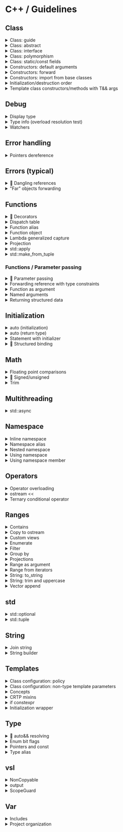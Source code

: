 # C++ / Guidelines

## Class

<details>
<summary>Class: guide</summary>

#### Prototype

```cpp
class MyClass [final]
{
public:
    // Types and type aliases
    // Static constants

    // Factory functions

    // Constructors
    // Special member functions:
    //   - copy constructor
    //   - copy assignment operator
    //   - move constructor
    //   - move assignment operator
    //   - destructor

    // Functions
    // Data members

protected:
    // Types and type aliases
    // Static constants
    // Functions
    // Data members

private:
    // Types and type aliases
    // Static constants
    // Functions
    // Data members
};
```

#### Constructors

```cpp
    [explicit] MyClass() = default;
```

```cpp
    [explicit] MyClass() { }
```

#### Special member functions (rule of five/zero)

```cpp
    MyClass(const MyClass&) = default;
    MyClass& operator=(const MyClass&) = default;
    MyClass(MyClass&&) noexcept = default;
    MyClass& operator=(MyClass&&) noexcept = default;
    [virtual] ~MyClass() = default;
```

```cpp
    MyClass(const MyClass& other) { }
    MyClass& operator=(const MyClass& other) { return *this; }
    MyClass(MyClass&& other) noexcept { }
    MyClass& operator=(MyClass&& other) noexcept { return *this; }
    [virtual] ~MyClass() noexcept { }
```

```cpp
    MyClass(const MyClass&);
    MyClass& operator=(const MyClass&);
    MyClass(MyClass&&) noexcept;
    MyClass& operator=(MyClass&&) noexcept;
    [virtual] ~MyClass() noexcept;

[inline] MyClass::MyClass(const MyClass& other) { }
[inline] MyClass& MyClass::operator=(const MyClass& other) { return *this; }
[inline] MyClass::MyClass(MyClass&& other) noexcept { }
[inline] MyClass& MyClass::operator=(MyClass&& other) noexcept { return *this; }
[inline] MyClass::~MyClass() noexcept { }
```

⚠️ Make user-defined/default move operations `noexcept` ([C.66](https://isocpp.github.io/CppCoreGuidelines/CppCoreGuidelines#c66-make-move-operations-noexcept)) \
⚠️ Make user-defined destructors `noexcept` ([C.37](https://isocpp.github.io/CppCoreGuidelines/CppCoreGuidelines#c37-make-destructors-noexcept))

#### Member functions syntax

```cpp
[virtual] [static/inline] [constexpr] auto member_func() [const] [&/&&] [noexcept] [-> TYPE] [override/final]
```

#### Specifiers: virtual/override/final

```cpp
struct A
{
    virtual ~A() = default;
    virtual auto foo() -> void = 0;
};

struct B : A
{
    ~B() noexcept override;
    auto foo() -> void override;
};

struct C final : B
{
    ~C() noexcept final;
    auto foo() -> void final;
};
```

#### Class types

| Inheritance | Polymorphic<br>usage | Type | Class options |
|:---:|:---:|:---:|---|
|||| • `final` class<br>• rule of five/zero |
| ✔️ || Abstract | • destructor: `virtual ~MyClass() = 0;`<br>• destructor body: `inline MyClass::~MyClass() {}` |
| ✔️ || Concrete | • (optional) `final` class<br>• rule of five/zero |
| ✔️ | ✔️ | Interface | • destructor: `virtual ~MyClass() = default;` |
| ✔️ | ✔️ | Abstract | • destructor:<br>&nbsp;&nbsp;&nbsp;&nbsp;- base: `virtual ~MyClass() = 0;`<br>&nbsp;&nbsp;&nbsp;&nbsp;- derived (intermediate): `~MyClass() override = 0;`<br>• destructor body: `inline MyClass::~MyClass() {}` |
| ✔️ | ✔️ | Concrete<br>(base) | • destructor: `virtual`, user-defined/`default`<br>• rule of five (user-defined/`default`)<br>• risk of slicing ([C.67](https://isocpp.github.io/CppCoreGuidelines/CppCoreGuidelines#c67-a-polymorphic-class-should-suppress-public-copymove)) |
| ✔️ | ✔️ | Concrete<br>(derived) | • (optional) `final` class<br>• rule of five/zero (mark destructor as `override`/`final`) |

</details>

<details>
<summary>Class: abstract</summary>

#### Prototype

```cpp
class AbstractBase
{
public:
    virtual ~AbstractBase() = 0;

    virtual auto func() [const] [&/&&] [noexcept] -> TYPE = 0;  // pure virtual
    virtual auto func() [const] [&/&&] [noexcept] -> TYPE { }   // virtual
    auto func() [const] [&/&&] [noexcept] [-> TYPE] { }         // non virtual
};

inline AbstractBase::~AbstractBase() {}
```

```cpp
class Derived [final] : public AbstractBase
{
public:
    auto func() [const] [&/&&] [noexcept] -> TYPE override/final { }  // overriden virtual
    auto func() [const] [&/&&] [noexcept] [-> TYPE] { }               // non virtual
};
```

▶️[**Demo**](https://godbolt.org/z/jM6ddTdnf)

</details>

<details>
<summary>Class: interface</summary>

#### Prototype

```cpp
class ITest
{
public:
    virtual auto func() [const] [&/&&] [noexcept] -> TYPE = 0;
    virtual ~ITest() = default;
};
```

```cpp
class Test [final] : public ITest
{
public:
    auto func() [const] [&/&&] [noexcept] -> TYPE override/final { }  // overriden virtual
    auto func() [const] [&/&&] [noexcept] [-> TYPE] { }               // non virtual
};
```

▶️[**Demo**](https://godbolt.org/z/hEhsjsjn3)

</details>

<details>
<summary>Class: polymorphism</summary>

```cpp
class Base
{
public:
    virtual auto run() const -> void = 0;
    virtual ~Base() = default;
};

class Derived : public Base
{
public:
    auto run() const -> void override {...}
};

auto polymorphic_call(const Base& base) -> void {...}
auto polymorphic_call(const Base* base) -> void {...}
auto polymorphic_call(std::shared_ptr<Base> base) -> void {...}

auto ref_and_ptr() -> void
{
    auto derived = Derived{};
    Base& base_ref = derived;
    Base* base_ptr = &derived;
}

auto shared_ptr() -> void
{
    // create
    auto base_shared_ptr = std::shared_ptr<Base>{ std::make_shared<Derived>() };

    // cast
    auto base_shared_ptr = std::static_pointer_cast<Base>(derived_shared_ptr);

    // return
    auto return_base_shared_ptr = []() -> std::shared_ptr<Base> { return std::make_shared<Derived>(); };

    // call
    func(*base_shared_ptr);       // (const Base&)
    func(base_shared_ptr.get());  // (const Base*)
    func(base_shared_ptr);        // (std::shared_ptr<Base>)
}

auto unique_ptr() -> void
{
    // create
    auto base_unique_ptr = std::unique_ptr<Base>{ std::make_unique<Derived>() };

    // return
    auto return_base_unique_ptr = []() -> std::unique_ptr<Base> { return std::make_unique<Derived>(); };

    // call
    func(*base_unique_ptr);       // (const Base&)
    func(base_unique_ptr.get());  // (const Base*)
}

auto vector_of_unique_ptr() -> void
{
    auto v = std::vector<std::unique_ptr<Base>>{};
    v.push_back(std::make_unique<Derived>());
}
```

▶️[**Demo**](https://godbolt.org/z/zKv78hE71)

</details>

<details>
<summary>Class: static/const fields</summary>

#### Summary

```cpp
struct Summary
{
    // static mutable
    static inline ...

    // static const
    static inline const ...

    // non-static const (implicitly deletes assignment operators)
    const ...
};
```

#### Full

```cpp
struct Static
{
    // static mutable
    static inline std::string mutable_str{"static mutable str"};

    // static const
    static inline const int const_int = 11;
    static constexpr    int constexpr_int = 11 * 2;

    // static const (heap allocated)
    static inline const std::string const_str{"static const str"};
    /* DON'T
    static constexpr    std::string constexpr_str{"static constexpr str"}; */

    // static const (cstr for string constants)
    static inline const auto const_cstr = "static const cstr";
    static constexpr    auto constexpr_cstr = "static constexpr cstr";
};

struct NonStatic
{
    // non-static mutable
    std::string mutable_str{"non-static mutable str"};

    // non-static const (implicitly deletes assignment operators)
    const std::string const_str{"non-static const str"};
};
```

▶️[**Demo**](https://godbolt.org/z/8q7fT4YcT)

</details>

<details>
<summary>Constructors: default arguments</summary>

```cpp
#include <string>

class Employee
{
public:
    Employee(const std::string& name, int id = default_id) :
        name_{name},
        id_{id}
    {}

private:
    static constexpr int default_id = 0;

    std::string name_;
    int id_ = default_id;
};
```

</details>

<details>
<summary>Constructors: forward</summary>

▶️[**Run**](https://godbolt.org/z/PT33TvsbP)

```cpp
#include <iostream>
#include <utility>

class Base
{
public:
    Base()
    {
        std::cout << "Ctor: default" << std::endl;
    }

    Base(int)
    {
        std::cout << "Ctor: (int)" << std::endl;
    }

    Base(int, int)
    {
        std::cout << "Ctor: (int, int)" << std::endl;
    }
};

class Derived: public Base
{
public:
    template<typename... Args>
    Derived(Args&&... args) : Base(std::forward<Args>(args)...)
    {
        std::cout << "Additional initialization" << std::endl;
    }
};

auto main() -> int
{
    Derived{};

    std::cout << std::endl;

    Derived{1};

    std::cout << std::endl;

    Derived{1, 2};
}
```

</details>

<details>
<summary>Constructors: import from base classes</summary>

```cpp
struct A
{
    explicit A(int x) {}
};

class B: public A
{
    using A::A;
};
```

```cpp
#include <vector>

template<typename T>
class my_vector : public std::vector<T>
{
public:
    using std::vector<T>::std::vector;  // Takes all vector's constructors
};
```

</details>

<details>
<summary>Initialization/destruction order</summary>

▶️[**Demo** (Constructors/destructors)](https://godbolt.org/z/v7KeTh3xY) \
▶️[**Demo** (Members)](https://godbolt.org/z/3er9ehrYc)

</details>

<details>
<summary>Template class constructors/methods with T&& args</summary>

▶️[**Run**](https://godbolt.org/z/Kd6Kerd49) [[debug.h](vsl/debug.h)]

```cpp
#include <https://raw.githubusercontent.com/vitasok797/dev-notes/refs/heads/main/languages/cpp/vsl/debug.h>

#include <iostream>
#include <utility>

using std::cout, std::endl;

using Watcher = vsl::debug::CtorWatcher;

template<typename T>
struct Test1
{
    Test1(const T& x) : x_{x}
    {
        cout << "Test1 [const T&]" << endl;
    }

    // Catches only rvalues
    // T&& is rvalue ref of type T (not a forwarding ref)
    // So we need additional TestClass1(const T&) constructor
    // Note: both std::move and std::forward are acceptable
    Test1(T&& x) : x_{std::forward<T>(x)}
    {
        cout << "Test1 [T&&]";
        cout << (std::is_rvalue_reference_v<decltype(x)> ? " rvalue_ref" : "");
        cout << endl;
    }

    T x_;
};

template<typename T>
struct Test2
{
    Test2(T x) : x_{std::move(x)}
    {
        cout << "Test2 [T]" << endl;
    }

    T x_;
};

template<typename T>
struct Test3
{
    Test3(auto&& x) : x_{std::forward<decltype(x)>(x)}
    {
        cout << "Test3 [T&&]";
        cout << (std::is_rvalue_reference_v<decltype(x)> ? " rvalue_ref" : "");
        cout << endl;
    }

    T x_;
};

auto lf() -> void { cout << endl; }

auto test1() -> void
{
    auto w = Watcher{};
    Test1{w};
    lf();

    Test1{Watcher{}};
    lf();
}

auto test2() -> void
{
    auto w = Watcher{};
    Test2{w};
    lf();

    Test2{Watcher{}};
    lf();
}

auto test3() -> void
{
    auto w = Watcher{};
    Test3<Watcher>{w};
    lf();

    Test3<Watcher>{Watcher{}};
    lf();
}

auto main() -> int
{
    test1();
    test2();
    test3();
}
```

</details>

## Debug

<details>
<summary>Display type</summary>

[(StackOverflow) Using 'auto' type deduction - how to find out what type the compiler deduced?](https://stackoverflow.com/questions/38820579/using-auto-type-deduction-how-to-find-out-what-type-the-compiler-deduced)

```cpp
struct {} _ =
```

```cpp
template<typename...> class TD;

TD<T> _;
TD<decltype(x)> _;
```

</details>

<details>
<summary>Type info (overload resolution test)</summary>

▶️[**Demo** (overload resolution test)](https://godbolt.org/z/jc3dEabEv) [[debug.h](vsl/debug.h)]

</details>

<details>
<summary>Watchers</summary>

▶️[**Demo**](https://godbolt.org/z/WPKfsEq98) [[debug.h](vsl/debug.h)]

</details>

## Error handling

<details>
<summary>Pointers dereference</summary>

#### Check and deref

```cpp
// classic check
if (shared_ptr)
{
    // use *shared_ptr
    // pass_by_const_ref(*shared_ptr)
    // pass_by_ref(*shared_ptr)
}
```

```cpp
#include <vsl/error.h>

vsl::check_ptr(shared_ptr);

// use *shared_ptr
// pass_by_const_ref(*shared_ptr)
// pass_by_ref(*shared_ptr)
```

```cpp
#include <vsl/error.h>

auto[&] value = vsl::checked_deref_ptr(shared_ptr);

// use value
// pass_by_const_ref(value)
// pass_by_ref(value)
```

```cpp
#include <vsl/error.h>

class SomeClass
{
public:
    SomeClass(std::unique_ptr<std::string> uptr) :
        uptr_{std::move(uptr)}
    {}

    auto get_value() const & -> std::string&
    {
        return vsl::checked_deref_ptr(uptr_);
    }

    auto get_value() const && = delete;

private:
   std::unique_ptr<std::string> uptr_;
};
```

#### Check and get raw pointer

```cpp
#include <vsl/error.h>

auto non_optional_raw_ptr = vsl::checked_get_ptr(shared_ptr);

// pass_by_const_raw_ptr(non_optional_raw_ptr)
```

▶️[**Demo**](https://godbolt.org/z/r1fGo3cE3) [[error.h](vsl/error.h)]

</details>

## Errors (typical)

<details>
<summary>🚧 Dangling references</summary>

#### Range-based for

```cpp
for (const auto& el : get_struct().items()) {...}  // undefined behavior if:
                                                   //   - get_struct() returns by value
                                                   //   - items() returns by ref
```

How to avoid the *range-based for* [issue](https://pvs-studio.com/en/blog/posts/cpp/1149/#ID313A10ACA8):
* Never use any expression after a colon (:) in the loop header. Use only variables or its fields
* In C++20, use the range-based for syntax with the initializer: for (auto cont = expr; auto x : cont)
* Use std::ranges::for_each
* ❓ Never forget to do the rvalue overload for any const methods

```cpp
for (const auto& s = get_struct(); const auto& el : s.items()) { func(el); }  // OK
```

```cpp
ranges::for_each(get_struct().items(), func);  // OK
```

#### Structured binding

🚧

#### Complex demo

▶️[**Demo**](https://godbolt.org/z/xdf1x5rnx)

</details>

<details>
<summary>"Far" objects forwarding</summary>

```cpp
#include <vsl/util.h>

template<typename T>
auto func(T&& range) -> void
{
    for (auto& el : range)
    {
        vec.push_back(vsl::forward_like<T>(el));
    }
}
```

```cpp
#include <vsl/util.h>

template<typename T>
auto func(T&& tuple) -> void
{
    auto& [el, _] = tuple;
    vec.push_back(vsl::forward_like<T>(el));
}
```

```cpp
#include <vsl/util.h>

template<typename T>
auto func(T&& cont) -> void
{
    vec.push_back(vsl::forward_like<T>(cont.at(0)));
}
```

```cpp
#include <vsl/util.h>

template<typename T>
auto func(T&& some_struct) -> void
{
    vec.push_back(FWD(some_struct).member);
}

template<typename T>
auto func(T&& some_struct) -> void
{
    auto& [member, _] = some_struct;
    vec.push_back(vsl::forward_like<T>(member));
}
```

▶️[**Demo**](https://godbolt.org/z/nrcjnxaqo) [[util.h](vsl/util.h)]

</details>

## Functions

<details>
<summary>🚧 Decorators</summary>

[C++ Python-like Decorators](https://github.com/TheMaverickProgrammer/C-Python-like-Decorators) \
[C++ Python-like Class Member Decorators](https://github.com/TheMaverickProgrammer/C-Python-Like-Class-Member-Decorators) \
[(reddit) Python function decorators in modern C++ (without magic macros)](https://www.reddit.com/r/cpp/comments/cm2g4l/python_function_decorators_in_modern_c_without/)

▶️[**Demo**](https://godbolt.org/z/4oc67ech1) [[util.h](vsl/util.h)]

</details>

<details>
<summary>Dispatch table</summary>

▶️[**Run**](https://godbolt.org/z/1eaK9Kaj1)

```cpp
#include <functional>
#include <iostream>
#include <map>

auto add(double a, double b) -> double
{
    return a + b;
}

struct Sub
{
    auto operator()(double a, double b) const -> double
    {
        return a - b;
    }
};

auto mult_three(double a, double b, double c) -> double
{
    return a * b * c;
}

auto main() -> int
{
    using namespace std::placeholders;

    auto disp_table = std::map<const char, std::function<double(double, double)>>
    {
        {'+', add},
        {'-', Sub{}},
        {'*', std::bind(mult_three, 1.0, _1, _2)},
        {'/', [](double a, double b) { return a / b; }}
    };

    std::cout << "3.5 + 4.5 = " << disp_table['+'](3.5, 4.5) << std::endl;
    std::cout << "3.5 - 4.5 = " << disp_table['-'](3.5, 4.5) << std::endl;
    std::cout << "3.5 * 4.5 = " << disp_table['*'](3.5, 4.5) << std::endl;
    std::cout << "3.5 / 4.5 = " << disp_table['/'](3.5, 4.5) << std::endl;
}
```

</details>

<details>
<summary>Function alias</summary>

▶️[**Run**](https://godbolt.org/z/GrWjhYj48)

```cpp
#include <iostream>

namespace other_lib
{
auto target_func() -> void { std::cout << "target_func" << std::endl; }
}

namespace my_lib
{
inline constexpr auto func = other_lib::target_func;
using other_lib::target_func;
}

auto main() -> int
{
    my_lib::func();
    my_lib::target_func();
}
```

</details>

<details>
<summary>Function object</summary>

▶️[**Run**](https://godbolt.org/z/Wzeesaq73)

```cpp
#include <iostream>

struct Compare
{
    constexpr auto operator()(const auto& a, const auto& b) const -> bool
    {
        return a == b;
    }
};

struct PrintValue
{
    auto operator()(int val) const -> void { std::cout << "int: " << val << std::endl; }
    auto operator()(double val) const -> void { std::cout << "double: " << val << std::endl; }
};

inline constexpr auto compare = Compare{};

auto main() -> int
{
    std::cout << compare(1, 2) << std::endl;
    std::cout << compare(2, 2) << std::endl;
    std::cout << compare(3, 2) << std::endl;

    std::cout << std::endl;

    auto printer = PrintValue{};
    printer(1);
    printer(1.0);
}
```

</details>

<details>
<summary>Lambda generalized capture</summary>

[(StackOverflow) What is a generalized lambda capture and why was it created?](https://stackoverflow.com/questions/41519450/what-is-a-generalized-lambda-capture-and-why-was-it-created/41520537#41520537)

```cpp
auto p_nums = std::make_unique<std::vector<int>>(nums);
auto lam = [p_nums=std::move(p_nums)]() { /* use p_nums */ };
```

```cpp
auto lam = [i=0](const std::string &s) mutable
{
    return std::to_string(i++) + ":" + s;
};

std::cout << lam("aaa") << std::endl;  // 0:aaa
std::cout << lam("bbb") << std::endl;  // 1:bbb
std::cout << lam("ccc") << std::endl;  // 2:ccc
```

</details>

<details>
<summary>Projection</summary>

▶️[**Run**](https://godbolt.org/z/K3Pj67Ybf)

```cpp
#include <functional>
#include <iostream>
#include <vector>

struct Rect
{
    std::string name;
    double a = 0.0;
    double b = 0.0;

    auto area() const -> double { return a * b; }
};

template<typename R, typename P = std::identity>
auto print_range_with_proj(const R& range, P proj = {}) -> void
{
    std::cout << "---------------" << std::endl;
    for (const auto& x : range)
    {
        std::cout << std::invoke(proj, x) << std::endl;
    }
};

auto main() -> int
{
    auto v1 = std::vector<Rect>
    {
        {"bbb", 1.0, 2.0},
        {"aaa", 11.0, 220.0},
        {"ccc", 12.0, 22.0}
    };

    print_range_with_proj(v1, &Rect::name);
    print_range_with_proj(v1, &Rect::area);
    print_range_with_proj(v1, [](const Rect& rect) { return rect.a + rect.b; });

    auto v2 = std::vector<std::string>
    {
        "xxx",
        "yyyyy",
        "z"
    };

    print_range_with_proj(v2);
    print_range_with_proj(v2, &std::string::length);
}
```

</details>

<details>
<summary>std::apply</summary>

▶️[**Run**](https://godbolt.org/z/3Gs98nrhG)

```cpp
#include <iostream>
#include <tuple>

auto sum(int a, int b, int c) -> int
{
    return a + b + c;
}

auto main() -> int
{
    auto numbers = std::tuple{1, 2, 3};
    std::cout << "apply res: " << std::apply(sum, numbers) << std::endl;
}
```

</details>

<details>
<summary>std::make_from_tuple</summary>

▶️[**Run**](https://godbolt.org/z/5PcK5hev7)

```cpp
#include <iostream>
#include <tuple>

struct Foo
{
    Foo(int first, float second, int third)
    {
        std::cout << "make_from_tuple ctor: ";
        std::cout << first << ", " << second << ", " << third << std::endl;
    }
};

auto main() -> int
{
    auto ctor_args = std::tuple{10, 20.2, 30};
    std::make_from_tuple<Foo>(ctor_args);
}
```

</details>

### Functions / Parameter passing

<details>
<summary>🚧 Parameter passing</summary>

#### Parameters

* [Prefer simple and conventional ways of passing information](https://isocpp.github.io/CppCoreGuidelines/CppCoreGuidelines#f15-prefer-simple-and-conventional-ways-of-passing-information)
* [Language / Types / Passing parameters](cpp-language.md#types--passing-parameters)

| Function intent | Value type | Rvalue<br>only | Parameter type | Comment |
|---|---|:---:|:---:|---|
| Read | `CheapToCopyType` || `CheapToCopyType` ||
| Read | `HeavyType` || `const HeavyType&` | See possible optimizations for retaining a rvalue "copy" ([demo](https://godbolt.org/z/r8q6ffoGr))<sup>✱</sup> |
| Read+Write<br>Write | `AnyType` || `AnyType&` | ["Write" only case\] Prefer return values over out parameters ([F.20](https://isocpp.github.io/CppCoreGuidelines/CppCoreGuidelines#f20-for-out-output-values-prefer-return-values-to-output-parameters)) |
| ***<ins>Optional:</ins>*** |||||
| Read | `CheapToCopyType` || `std::optional<CheapToCopyType>` ||
| Read | `HeavyType` || `const HeavyType*` | No ownership transfer |
| Read+Write<br>Write | `AnyType` || `AnyType*` | No ownership transfer |
| ***<ins>Move only types:</ins>*** |||||
| Steal | `MoveOnlyType` | ✔️ | `MoveOnlyType` | See tiny optimization for xvalues<sup>✱✱</sup> |
| ***<ins>Smart pointers:</ins>*** |||||
| Steal<br>(take ownership) | `std::unique_ptr` | ✔️ | `std::unique_ptr<>` ||
| Share ownership | `std::shared_ptr` || `std::shared_ptr<>` ||
| May share ownership | `std::shared_ptr` || `const std::shared_ptr<>&` | May copy `std::shared_ptr` or create `std::weak_ptr` |
| Reassign pointer | `std::unique_ptr` || `std::unique_ptr<>&` ||
| Reassign pointer | `std::shared_ptr` || `std::shared_ptr<>&` ||
| ***<ins>Optimizations:</ins>*** |||||
| <sup>✱</sup>Read <sub>retain "copy"</sub> | `HeavyType` || `const HeavyType&`<br>`HeavyType&&` | Then `std::move` `HeavyType&&` |
| <sup>✱</sup>Read <sub>retain "copy"</sub> | `HeavyType` || `T&&` | • Then `std::forward`<br>• Some type constraints can be added (see [concepts](https://en.cppreference.com/w/cpp/concepts#Core_language_concepts)) |
| <sup>✱</sup>Read <sub>retain "copy"</sub> | `HeavyType` || `HeavyType` | • Then `std::move`<br>• See [by-value-then-move idiom](cpp-language.md#types--passing-parameters-by-value-by-value-then-move-idiom)<br>• Assumed to be used only for constructors |
| <sup>✱✱</sup>Steal | `MoveOnlyType` | ✔️ | `MoveOnlyType&&` | • Then `std::move`<br>• Removes 1 of 2 move operations for xvalues |

Cheap-to-copy types (≤ 2×sizeof(void\*)):
* Fundamental types (integral, floating-point, bool, etc.)
* Iterators
* View/span types (std::string_view, std::span)
* Small callable objects (functors, lambdas)

From the caller's point of view, the value can be `std::move`-ed if the parameter type is:
* `HeavyType`
* `HeavyType&&`
* `T&&`

#### Returning

🚧

</details>

<details>
<summary>Forwarding reference with type constraints</summary>

```cpp
#include <concepts>

template<std::convertible_to<double> T>
auto func(T&& x) -> void {}

template<std::convertible_to<std::string> T>
auto func(T&& x) -> void {}
```

```cpp
#include <vsl/concepts.h>

template<typename T>
requires vsl::same_type_as<T, std::string>
auto func(T&& x) -> void {}
```

▶️[**Demo**](https://godbolt.org/z/nKG1TWb7E) [[concepts.h](vsl/concepts.h), [debug.h](vsl/debug.h)]

</details>

<details>
<summary>Function as argument</summary>

```cpp
//=============================================================================
// Run func
//-----------------------------------------------------------------------------
// template<typename F>
// const F&  f: NO (doesn't accept mutable lambdas/functors)
//       F&  f: NO (doesn't accept rvalues)
//       F&& f: NO (confusing if there is no forwarding)
//       F   f: YES
//=============================================================================
// Store func
//-----------------------------------------------------------------------------
// template<typename F>
// const F&  f: NO
//       F&  f: NO
//       F&& f: YES (pass by forwarding ref, then store by std::forward)
//       F   f: YES (pass by value, then store by std::move)
//=============================================================================
```

```cpp
#include <functional>

auto test(std::function<int(int, int)> f) -> void
{
    int res = f(1, 2);
}
```

```cpp
#include <vsl/concepts.h>

template<typename F>
requires vsl::callable_r<int, F, int, int>
auto test(F f) -> void
{
    int res = f(1, 2);
}
```

▶️[**Demo**](https://godbolt.org/z/r195Y13Tf) [[concepts.h](vsl/concepts.h)]

</details>

<details>
<summary>Named arguments</summary>

#### Using strong_type library

Libs: [strong_type](https://github.com/rollbear/strong_type)

▶️[**Run**](https://godbolt.org/z/6KPs48xGM)

```cpp
#include <strong_type/strong_type.hpp>

#include <iostream>
#include <string>

using FirstName = strong::type<std::string, struct FirstName_tag>;
using LastName = strong::type<std::string, struct LastName_tag>;

auto func(const FirstName& first_name, const LastName& last_name) -> void
{
    std::cout << "First name: " << value_of(first_name) << std::endl;
    std::cout << "Last name: " << value_of(last_name) << std::endl;
}

auto main() -> int
{
    func(FirstName{"John"}, LastName{"Doe"});
}
```

#### Using struct

▶️[**Run**](https://godbolt.org/z/acEG3EPqn)

```cpp
#include <iostream>
#include <string>

struct FirstName { std::string value; };
struct LastName { std::string value; };

auto func(const FirstName& first_name, const LastName& last_name) -> void
{
    std::cout << "First name: " << first_name.value << std::endl;
    std::cout << "Last name: " << last_name.value << std::endl;
}

auto main() -> int
{
    func(FirstName{"John"}, LastName{"Doe"});
    func({"John"}, {"Doe"});  // allows
}
```

#### Using designated initializers

▶️[**Run**](https://godbolt.org/z/ej5Y8nc85)

```cpp
#include <iostream>
#include <string>

struct Name
{
    std::string first_name;
    std::string last_name;
};

auto func(const Name& name) -> void
{
    std::cout << "First name: " << name.first_name << std::endl;
    std::cout << "Last name: " << name.last_name << std::endl;
}

auto main() -> int
{
    func({.first_name = "John", .last_name = "Doe"});
    func({"John", "Doe"});  // allows
}
```

</details>

<details>
<summary>Returning structured data</summary>

```cpp
struct Data { int i; double d; };

auto get_data() -> Data
{
    return {42, 0.1};
    return Data{42, 0.1};
}
```

```cpp
auto get_data()
{
    struct Data { int i; double d; };
    return Data{42, 0.2};
}
```

```cpp
auto get_data() -> std::tuple<int, double>
{
    return {42, 0.3};
}
```

▶️[**Demo**](https://godbolt.org/z/j8dGva4bT)

</details>

## Initialization

<details>
<summary>auto (initialization)</summary>

#### Syntax

```cpp
[static/inline] [const/constexpr] auto[&/&&/*] x = expr;
[static/inline] [const/constexpr] auto[&/&&/*] x = TYPE{expr};
```

```cpp
         auto  x = expr;  // removes cv/ref
decltype(auto) x = expr;  // preserves cv/ref

// "auto" constness removing exceptions
auto& ref =  const_int;  // const int&
auto* ptr = &const_int;  // const int*
auto  ptr = &const_int;  // const int*
```

| Value category | auto&& | decltype(auto) |
|---|---|---|
| lvalue | T& | T |
| lvalue& | T& | T& |
| xvalue | T&& | T&& |
| prvalue | T&& | T |

▶️[**Demo**](https://godbolt.org/z/bcWW1oee7)

#### Examples

```cpp
auto i = int64_t{123};
auto v = std::vector<int>{};
auto get_size = [](const auto& x) { return x.size(); };
```

#### Dynamic memory allocation

```cpp
auto w = new Widget{};
auto w = std::make_unique<Widget>();
```

#### Polymorphic smart pointers

```cpp
auto base_shared_ptr = std::shared_ptr<Base>{ std::make_shared<Derived>() };
auto base_unique_ptr = std::unique_ptr<Base>{ std::make_unique<Derived>() };
```

#### Strings

```cpp
using namespace std::literals;

// const char* x = "hello";
auto x = "hello";

// std::string x = "hello";
auto x = std::string{"hello"};
auto x = "hello"s;

// std::string_view x = "hello";
auto x = std::string_view{"hello"};
auto x = "hello"sv;
```

#### Loop counter

```cpp
#include <vsl/util.h>

for (auto i = size_t{0}; i < v.size(); ++i)
for (auto i = vsl::Index{0}; i < vsl::signed_size(v); ++i)

for (auto i = vsl::signed_size(v)-1; i >= 0; --i)
```

#### Range-based for loops element type

```cpp
for (      auto  x : cont)  // when you want to modify copies of the elements
for (      auto& x : cont)  // when you want to modify the original elements
for (const auto& x : cont)  // otherwise (when you just need to view the original elements)
```

#### Signed/unsigned cast with helpers

```cpp
#include <vsl/util.h>

auto x = vsl::as_signed(integer_expr);
auto x = vsl::as_unsigned(integer_expr);
```

#### Initialization by function return value

```cpp
Gadget get_gadget();

Widget w = get_gadget();  // BAD: implicit conversion Gadget to Widget (creates a temporary)
auto w = get_gadget();  // GOOD: no implicit conversion
auto w = Widget{ get_gadget() };  // GOOD: implicit conversion with intent
```

#### `std::initializer_list` issue

```cpp
auto i = 3;    // int
auto i(3);     // int
auto i{3};     // C++11: std::initializer_list<int>
               // C++14: int (only for single item in list)
auto i = {3};  // C++11: std::initializer_list<int>
               // C++14: std::initializer_list<int>
```

</details>

<details>
<summary>auto (return type)</summary>

#### Trailing return type

```cpp
[static/inline] [constexpr] auto non_member_func() [noexcept] [-> TYPE]
```

```cpp
[virtual] [static/inline] [constexpr] auto member_func() [const] [&/&&] [noexcept] [-> TYPE] [override/final]
```

#### Trailing return type (type deduction)

```cpp
-> [const] auto[&/&&/*]
-> decltype(auto) // preserves cv/ref
```

| Value category | auto&& | decltype(auto) |
|---|---|---|
| lvalue | T& | T |
| lvalue& | T& | T& |
| xvalue | T&& | T&& |
| prvalue | T&& | T |

```cpp
auto func() -> auto
auto func()  // trailing auto can be omitted
```

#### Examples

```cpp
// Simplification
Person::PersonType Person::get_person_type()
auto               Person::get_person_type() -> PersonType
```

</details>

<details>
<summary>Statement with initializer</summary>

#### `if`

[(Article) C++17 If statement with initializer](https://skebanga.github.io/if-with-initializer/)

```cpp
if (init; condition) {...}
```

```cpp
if (auto a = getval(); a < 10) {...}
```

```cpp
switch (auto ch = getnext(); ch)
{
    // case statements
}
```

```cpp
if (auto [it_elem, success] = mymap.insert(std::pair('a', 100)); success) {...}
```

#### Range-based `for`

```cpp
for (init; decl : expr)
```

```cpp
for (auto i = size_t{}; const auto& x : container)
{
    std::cout << i++ << ": " << x << std::endl;
}
```

```cpp
for (const auto& s = get_struct(); const auto& el : s.items()) {...}
```

</details>

<details>
<summary>🚧 Structured binding</summary>

[(Reference) Structured binding](https://en.cppreference.com/w/cpp/language/structured_binding)

#### Syntax

```cpp
auto [a, b, c] =
const auto [a, b, c] =

auto& [a, b, c] =
const auto& [a, b, c] =
```

```cpp
auto [_, b, c] =
```

#### Unpacking a tuple

```cpp
#include <tuple>

auto tuple = std::tuple{1, 'a', 2.3};

auto [a, b, c] = tuple;
```

#### Unpacking a struct

```cpp
struct Foo
{
    int i;
    char c;
    double d;
};

auto f = Foo{1, 'a', 2.3};

auto [i, c, d] = f;
```

#### Unpacking a map

```cpp
#include <map>

for (const auto& [k, v] : mymap) {...}
```

</details>

## Math

<details>
<summary>Floating point comparisons</summary>

[(LearnCpp) Relational operators and floating point comparisons](https://www.learncpp.com/cpp-tutorial/relational-operators-and-floating-point-comparisons/)

▶️[**Demo**](https://godbolt.org/z/fqxGa71fE) [[math.h](vsl/math.h)]

</details>

<details>
<summary>🚧 Signed/unsigned</summary>

#### Loop counter

```cpp
#include <vsl/util.h>

for (auto i = size_t{0}; i < v.size(); ++i)
for (auto i = vsl::Index{0}; i < vsl::signed_size(v); ++i)

for (auto i = vsl::signed_size(v)-1; i >= 0; --i)
```

#### Demos

▶️[**Demo** (arithmetic)](https://godbolt.org/z/ar9WcvhKd) [[util.h](vsl/util.h)] \
▶️[**Demo** (compare)](https://godbolt.org/z/KbqTq6qK8) [[util.h](vsl/util.h)] \
▶️[**Demo** (index)](https://godbolt.org/z/61bPdacfe) [[util.h](vsl/util.h)] \
▶️[**Demo** (accumulate)](https://godbolt.org/z/bvEd7oMvd) [[util.h](vsl/util.h)]

#### `-Wsign-compare` compiler option

* Enabling:
  * GCC: `-Wsign-compare`, `-Wall`, `-Wextra` ([doc](https://gcc.gnu.org/onlinedocs/gcc/Warning-Options.html))
  * Clang: `-Wsign-compare`, `-Wextra` ([doc](https://clang.llvm.org/docs/DiagnosticsReference.html))
  * MSVC: `/W3`, `/W4` ([C4018](https://learn.microsoft.com/en-us/cpp/error-messages/compiler-warnings/compiler-warning-level-3-c4018)) ([doc](https://learn.microsoft.com/en-us/cpp/build/reference/compiler-option-warning-level))
* Cons: false positive for code like `for (auto i = vsl::Index{0}; i < sizeof(buf); i++)`
* Solution:
  * Disable compiler option:
    * GCC/Clang: `-Wno-sign-compare`
    * MSVC: `/wd4018`
  * Enable a similar option in the static analyzer
  * Static analyzer configuration: do not flag on a mixed signed/unsigned comparison where one of the arguments is `sizeof` or a call to container `.size()` and the other is `ptrdiff_t` ([ES.100](https://isocpp.github.io/CppCoreGuidelines/CppCoreGuidelines#es100-dont-mix-signed-and-unsigned-arithmetic))

#### `-Wtype-limits` compiler option

* Enabling:
  * GCC: `-Wtype-limits`, `-Wextra` ([doc](https://gcc.gnu.org/onlinedocs/gcc/Warning-Options.html))
  * Clang: `-Wtype-limits` ([doc](https://clang.llvm.org/docs/DiagnosticsReference.html))
  * MSVC: `/W4`+`/w44296` ([C4296](https://learn.microsoft.com/en-us/cpp/error-messages/compiler-warnings/compiler-warning-level-4-c4296)) ([doc](https://learn.microsoft.com/en-us/cpp/build/reference/compiler-option-warning-level))

</details>

<details>
<summary>Trim</summary>

#### Using vsl::ftrim

▶️[**Run**](https://godbolt.org/z/Eh93397YE) [[math.h](vsl/math.h)]

```cpp
#include <https://raw.githubusercontent.com/vitasok797/dev-notes/refs/heads/main/languages/cpp/vsl/math.h>

#include <iostream>

using std::cout, std::endl;

using vsl::ftrim;

auto main() -> int
{
    cout << ftrim(-1.0, {0, 2.0}) << endl;  // 0
    cout << ftrim( 1.0, {0, 2.0}) << endl;  // 1.0
    cout << ftrim( 3.0, {0, 2.0}) << endl;  // 2.0

    cout << endl;

    cout << ftrim( 100.0, {0, INF}) << endl;  // 100.0
    cout << ftrim(-100.0, {0, INF}) << endl;  // 0

    cout << endl;

    cout << ftrim( 100.0, {-INF, 0}) << endl;  // 0
    cout << ftrim(-100.0, {-INF, 0}) << endl;  // -100.0

    cout << endl;

    cout << ftrim(5.0, {1.0, 1.0}) << endl;  // 1.0

    // cout << ftrim(5.0, {1.0, -1.0}) << endl;  // throws logic_error
}
```

#### Using std::clamp

▶️[**Run**](https://godbolt.org/z/sfnYaeE7d)

```cpp
#include <algorithm>
#include <iostream>

auto main() -> int
{
    std::cout << std::clamp(5, 10, 20) << std::endl;  // 10
    std::cout << std::clamp(15, 10, 20) << std::endl;  // 15
    std::cout << std::clamp(25, 10, 20) << std::endl;  // 20
}
```

</details>

## Multithreading

<details>
<summary>std::async</summary>

▶️[**Demo**](https://godbolt.org/z/ceocqE4Mj) [[async.h](vsl/async.h), [debug.h](vsl/debug.h)]

</details>

## Namespace

<details>
<summary>Inline namespace</summary>

```cpp
#include <iostream>

inline namespace V1
{
    auto doSomething() -> void
    {
        std::cout << "V1\n";
    }
}

namespace V2
{
    auto doSomething() -> void
    {
        std::cout << "V2\n";
    }
}

auto main() -> int
{
    V1::doSomething();
    V2::doSomething();

    // calls V1
    doSomething();

    return 0;
}
```

</details>

<details>
<summary>Namespace alias</summary>

```cpp
namespace fbz = foo::bar::baz;
```

</details>

<details>
<summary>Nested namespace</summary>

```cpp
namespace A::B::C
{
   // ...
}
```

</details>

<details>
<summary>Using namespace</summary>

[(Reference) Using namespace](https://en.cppreference.com/w/cpp/language/namespace#Using-directives)

```cpp
namespace A {...}

namespace B
{
    using namespace A;
}
```

</details>

<details>
<summary>Using namespace member</summary>

```cpp
using std::cout;
using std::endl;
```

```cpp
using std::cout, std::endl;
```

</details>

## Operators

<details>
<summary>Operator overloading</summary>

[(Reference) Operator overloading](https://en.cppreference.com/w/cpp/language/operators)

* Use member function:
  * Unary operators
  * Operators that cannot be non-member (`=`, `()`, `[]`, `->`)
  * Binary operator that modifies its left operand (`+=`, `–=`, `/=`, `*=`, etc.)
* Use non-member function (or friend):
  * Binary operator that modifies its left operand, but you can’t add members to the class definition of the left operand (`<<`, etc.)
  * All other binary operators

</details>

<details>
<summary>ostream <<</summary>

```cpp
inline auto operator<<(std::ostream& os, const Person& person) -> std::ostream&
{
    return os << person.surname << " " << person.firstname << " was born in " << person.year;
}
```

```cpp
class PrivatePerson
{
public:
    friend auto operator<<(std::ostream& os, const PrivatePerson& person) -> std::ostream&;
};

inline auto operator<<(std::ostream& os, const PrivatePerson& person) -> std::ostream&
{
    return os << person.alias_ << " was born in " << person.year_;
}
```

```cpp
class PrivatePerson
{
public:
    friend auto operator<<(std::ostream& os, const PrivatePerson& person) -> std::ostream&
    {
        return os << person.alias_ << " was born in " << person.year_;
    }
};
```

▶️[**Demo**](https://godbolt.org/z/fxPqf4GKW)

</details>

<details>
<summary>Ternary conditional operator</summary>

```cpp
condition ? true_expression : false_expression
```

</details>

## Ranges

<details>
<summary>Contains</summary>

```cpp
auto v = std::vector<int>{1, 2, 3};

std::cout << std::boolalpha;

std::cout << ranges::contains(v, 2) << std::endl;
std::cout << ranges::contains(v, 999) << std::endl;
```

</details>

<details>
<summary>Copy to ostream</summary>

▶️[**Run**](https://godbolt.org/z/qxx3rqM1d)

```cpp
#include <range/v3/all.hpp>

#include <iostream>
#include <vector>

auto main() -> int
{
    auto v = std::vector<int>{1, 2, 3};

    // 1
    std::cout << ranges::views::all(v) << std::endl;

    // 2
    ranges::copy(v, ranges::ostream_iterator<int>{std::cout, "\n"});

    // 3
    using T = ranges::range_value_t<decltype(v)>;
    ranges::copy(v, ranges::ostream_iterator<T>{std::cout, "\n"});
}
```

</details>

<details>
<summary>Custom views</summary>

▶️[**Run**](https://godbolt.org/z/YvW3TP1zs)

```cpp
#include <range/v3/all.hpp>

#include <format>
#include <iostream>
#include <vector>

struct Person
{
    std::string firstname;
    std::string surname;
    int year;

    auto to_str() const -> std::string
    {
        return std::format("{} {} was born in {}", surname, firstname, year);
    };
};

auto people_to_str_view()
{
    auto in_quotes = [](const std::string& s) { return std::format("\"{}\"", s); };
    return ranges::views::transform(&Person::to_str) | ranges::views::transform(in_quotes);
}

auto people_to_str_with_tag_view(auto proj)
{
    auto to_str_with_tag = [proj=std::move(proj)](const Person& person) mutable
    {
        auto tag = std::invoke(proj, person);
        return std::format("[{}] {}", tag, person.to_str());
    };
    return ranges::views::transform(to_str_with_tag);
}

auto main() -> int
{
    auto people = std::vector<Person>
    {
        {"Jared", "Kushner", 1981},
        {"Donald", "Trump", 1946},
        {"Melania", "Trump", 1970},
        {"Ivana", "Trump", 1949},
    };

    for (const auto& x : people | people_to_str_view())
        std::cout << x << std::endl;

    std::cout << std::endl;

    for (const auto& x : people | people_to_str_with_tag_view(&Person::surname))
        std::cout << x << std::endl;

    std::cout << std::endl;

    for (const auto& x : people | people_to_str_with_tag_view(&Person::year))
        std::cout << x << std::endl;

    std::cout << std::endl;

    auto proj = [i=1](const Person& person) mutable { return person.year + i++ * 10000000; };
    for (const auto& x : people | people_to_str_with_tag_view(proj))
        std::cout << x << std::endl;
}
```

</details>

<details>
<summary>Enumerate</summary>

```cpp
auto v = std::vector<std::string>{"A", "B", "C"};

for (const auto& [index, value] : ranges::views::enumerate(v))
{
    std::cout << index << ": " << value << std::endl;
}
```

</details>

<details>
<summary>Filter</summary>

```cpp
auto v = std::vector<int>{1, 2, 3, 4, 5, 6};

auto is_even = [](int i) { return i % 2 == 0; };

auto even_numbers = v | ranges::views::filter(is_even);
auto odd_numbers = v | ranges::views::remove_if(is_even);
```

</details>

<details>
<summary>Group by</summary>

▶️[**Run**](https://godbolt.org/z/c5chY953M)

```cpp
#include <range/v3/all.hpp>

#include <iostream>
#include <vector>

struct Person
{
    std::string firstname;
    std::string surname;
    int year;
};

auto operator<<(std::ostream& os, const Person& person) -> std::ostream&
{
    os << person.surname << ", " << person.firstname << " was born in " << person.year;
    return os;
}

auto main() -> int
{
    auto people = std::vector<Person>
    {
        {"Melania", "Trump", 1970},
        {"Jared", "Kushner", 1981},
        {"Donald", "Trump", 1946},
        {"Ivana", "Trump", 1949},
    };

    ranges::sort(people, {}, &Person::surname);

    auto surname_is_equal = [](const auto& p1, const auto& p2) { return p1.surname == p2.surname; };
    auto groups = people | ranges::views::chunk_by(surname_is_equal);

    for (const auto& group : groups)
    {
        std::cout << "-------" << std::endl;
        ranges::copy(group, ranges::ostream_iterator<Person>(std::cout, "\n"));
    }
}
```

</details>

<details>
<summary>Projections</summary>

▶️[**Run**](https://godbolt.org/z/33n5xEcGc)

```cpp
#include <range/v3/all.hpp>

#include <iostream>
#include <vector>

struct S
{
    std::string name;
    double a = 0.0;
    double b = 0.0;

    auto area() const -> double { return a * b; }
};

auto demo1() -> void
{
    std::cout << "--- demo 1 ----------------------------------" << std::endl << std::endl;

    auto v = std::vector<S>
    {
        {"bbb", 1.0, 2.0},
        {"aaa", 11.0, 220.0},
        {"ccc", 12.0, 22.0}
    };

    auto print_s_names = [](const auto& rng)
    {
        ranges::for_each(rng, [](const auto& x) { std::cout << x.name << std::endl; });
        std::cout << std::endl;
    };

    // projection: member
    ranges::sort(v, {}, &S::name);
    print_s_names(v);

    // projection: member function
    ranges::sort(v, {}, &S::area);
    print_s_names(v);

    // projection: lambda
    ranges::sort(v, {}, [](const auto& s) { return s.a; });
    print_s_names(v);
}

auto demo2() -> void
{
    std::cout << "--- demo 2 ----------------------------------" << std::endl << std::endl;

    auto v = std::vector<std::string>
    {
        "aaa",
        "bbbbb",
        "c"
    };

    // ranges::max/min -> if the range is empty, the behavior is undefined
    auto max_len = ranges::max(v, {}, &std::string::length).length();
    auto min_len = ranges::min(v, {}, &std::string::length).length();
    auto min_len_alt = ranges::max(v, ranges::greater{}, &std::string::length).length();

    std::cout << "max len: " << max_len << std::endl;
    std::cout << "min len: " << min_len << std::endl;
    std::cout << "min len alt: " << min_len_alt << std::endl;
}

auto main() -> int
{
    demo1();
    demo2();
}
```

</details>

<details>
<summary>Range as argument</summary>

```cpp
auto func([const] auto[&/&&/*] rng) -> void {}
```

```cpp
// Using concepts

template<typename R>
requires ranges::range<R>
auto func([const] R[&/&&/*] rng) -> void {}

template<ranges::range R>
auto func([const] R[&/&&/*] rng) -> void {}

auto func([const] ranges::range        auto[&/&&/*] rng) -> void {}
auto func([const] ranges::output_range auto[&/&&/*] rng) -> void {}
```

▶️[**Demo**](https://godbolt.org/z/6z913s66d)

</details>

<details>
<summary>Range from iterators</summary>

```cpp
auto v = std::vector<int>{1, 2, 3, 4, 5};

auto from = ranges::find(v, 3);
auto rng = ranges::subrange(from, v.end());
```

</details>

<details>
<summary>String: to_string</summary>

```cpp
auto v = std::vector<int>{1, 2, 3};

auto rng = v | ranges::views::transform([](int i) { return std::to_string(i); });
```

</details>

<details>
<summary>String: trim and uppercase</summary>

```cpp
#include <range/v3/all.hpp>

#include <iomanip>
#include <iostream>

auto main() -> int
{
    const auto text = std::string{"    Hello World "};

    auto res = text | ranges::views::reverse
                    | ranges::views::drop_while(::isspace)
                    | ranges::views::reverse
                    | ranges::views::drop_while(::isspace)
                    | ranges::views::transform(::toupper)
                    | ranges::to<std::string>();

    std::cout << std::quoted(text) << std::endl;
    std::cout << std::quoted(res) << std::endl;
}
```

</details>

<details>
<summary>Vector append</summary>

```cpp
auto v1 = std::vector<int>{1, 2, 3};
auto v2 = std::vector<int>{4, -5, 6};

v1 |= ranges::actions::push_back(v2);
v1 |= ranges::actions::push_back(v2 | ranges::views::remove_if([](int i) { return i < 0; }));
```

</details>

## std

<details>
<summary>std::optional</summary>

#### Creating

```cpp
// inplace
auto opt = std::make_optional<Type>(1, 2);

// move
auto opt = std::optional<Type>{std::move(type_inst)};
auto opt = std::optional<Type>{Type{1, 2}};

// copy
auto opt = std::optional<Type>{type_inst};
```

#### Returning

```cpp
auto return_opt() -> std::optional<Type>
{
    if (!success) return std::nullopt;
    if (!success) return {};

    // inplace (single-arg + non-explicit ctor only)
    return 1;

    // inplace
    return std::make_optional<Type>(1, 2);

    // move
    return std::move(type_inst);
    return Type{1, 2};
}
```

#### Passing as argument

```cpp
auto func(std::optional<int> arg) -> void
{
    if (arg)
    {
        // use: *arg
        // use: arg.value()
    }
}

func({});
func(std::nullopt);
func(7);
```

```cpp
#include <vsl/util.h>

auto func_nocopy(vsl::optional_ref<const std::string> arg) -> void
{
    if (arg)
    {
        auto& value = arg->get();
    }
}

const auto s = std::string{"hello"};
func_nocopy({});
func_nocopy(std::nullopt);
func_nocopy(s);
```

#### Getting value

```cpp
// opt.value() or *opt
const auto& value = opt.value();             // const ref
      auto& value = opt.value();             // ref
      auto  value = opt.value();             // copy
      auto  value = std::move(opt).value();  // move

// opt.value_or()
auto value = opt.value_or(...);             // copy
auto value = std::move(opt).value_or(...);  // move
```

#### Usage

```cpp
auto opt = return_opt();

// use: opt.value_or(...)

if (opt)
if (opt.has_value())
{
    // use: *opt
    // use: opt.value()
}
```

```cpp
if (auto opt = return_opt(); opt.has_value())
{
    // use: *opt
    // use: opt.value()
}
```

```cpp
// no nesting on positive path

auto opt = return_opt();
if (!opt) return;

auto& value = *opt;

// use: value
```

▶️[**Demo** (initialization)](https://godbolt.org/z/6h3zT7zKz) [[debug.h](vsl/debug.h)] \
▶️[**Demo** (usage)](https://godbolt.org/z/eP9x3KzoK) [[util.h](vsl/util.h)]

</details>

<details>
<summary>std::tuple</summary>

#### Creating

```cpp
// inplace Type creation (single-arg ctor only)
auto t = std::tuple<int, Type>{0, 1};

// move
auto t = std::tuple<int, Type>{0, std::move(t)};
auto t = std::tuple<int, Type>{0, Type{1, 2}};
```

#### Returning

```cpp
// inplace Type creation (single-arg + non-explicit ctor only)
auto return_tuple() -> std::tuple<int, Type> { return {0, 1}; }

// inplace Type creation (single-arg ctor only)
auto return_tuple() -> std::tuple<int, Type> { return std::tuple<int, Type>{0, 1}; }

// move
auto return_tuple() -> std::tuple<int, Type> { return {0, std::move(t)}; }
auto return_tuple() -> std::tuple<int, Type> { return {0, Type{1, 2}}; }
```

▶️[**Demo** (initialization)](https://godbolt.org/z/xnvvT9ac5) [[debug.h](vsl/debug.h)]

[(StackOverflow) Why do I not get guaranteed copy elision with std::tuple?](https://stackoverflow.com/questions/63560015/why-do-i-not-get-guaranteed-copy-elision-with-stdtuple/63560206#63560206)

</details>

## String

<details>
<summary>Join string</summary>

Libs: [fmt](https://github.com/fmtlib/fmt)

▶️[**Run**](https://godbolt.org/z/odeEKh8df)

```cpp
#include <fmt/format.h>
#include <fmt/ranges.h>

#include <string>
#include <vector>

auto main() -> int
{
    auto v = std::vector{1, 2, 3, 4, 5};

    auto res = fmt::format("{}", fmt::join(v, ", "));

    fmt::print("[{}]", res);
}
```

</details>

<details>
<summary>String builder</summary>

▶️[**Run**](https://godbolt.org/z/GG4YrYd8G)

```cpp
#include <iostream>
#include <sstream>

auto build_string_1() -> void
{
    auto ss = std::ostringstream{};

    ss << "Hello";
    ss << " from";
    ss << " string builder 1";

    std::string res1 = ss.str();
    std::string res2 = std::move(ss).str();

    std::cout << res1 << std::endl;
    std::cout << res2 << std::endl;
}

auto build_string_2() -> void
{
    auto res = std::string{};

    res.reserve(100);  // optional

    res += "Hello";
    res += " from";
    res += " string builder 2";

    std::cout << res << std::endl;
}

auto main() -> int
{
    build_string_1();
    build_string_2();
}
```

</details>

## Templates

<details>
<summary>Class configuration: policy</summary>

[(Modernes C++) Policy](https://www.modernescpp.com/index.php/policy-and-traits/)

▶️[**Run**](https://godbolt.org/z/rhsTfbbP6)

```cpp
#include <iostream>

template<typename Policy>
class ConfigurableClass
{
public:
    ConfigurableClass()
    {
        // option 1: pass *this (more flexible, requires "friend Policy")
        // option 2: pass/return options or struct
        Policy{}.configure(*this);
    }

    auto test() const -> void
    {
        std::cout << option_ << std::endl;
    }

private:
    auto callback() const -> void
    {
        std::cout << "callback" << std::endl;
    }

    friend Policy;

    int option_ = 0;
};

struct PolicyA
{
    auto configure(ConfigurableClass<PolicyA>& self) const -> void
    {
        self.callback();
        self.option_ = 42;
    }
};

struct PolicyB
{
    auto configure(ConfigurableClass<PolicyB>& self) const -> void
    {
        self.option_ = 333;
    }
};

using ClassA = ConfigurableClass<PolicyA>;
using ClassB = ConfigurableClass<PolicyB>;

auto main() -> int
{
    ClassA{}.test();

    std::cout << std::endl;

    ClassB{}.test();
}
```

</details>

<details>
<summary>Class configuration: non-type template parameters</summary>

▶️[**Run**](https://godbolt.org/z/s7x6MxEb9)

```cpp
#include <iostream>

template<bool opt_enabled = false, int opt_value = 0>
class ConfigurableClass1
{
public:
    auto test() const -> void
    {
        if constexpr (opt_enabled)
            std::cout << "ON ";
        else
            std::cout << "OFF ";
        std::cout << opt_value << std::endl;
    }
};

struct Options
{
    bool opt_enabled = false;
    int opt_value = 0;
};

template<Options options = {}>
class ConfigurableClass2
{
public:
    auto test() const -> void
    {
        if (options.opt_enabled)
            std::cout << "ON ";
        else
            std::cout << "OFF ";
        std::cout << options.opt_value << std::endl;
    }
};

using Class1A = ConfigurableClass1<true, 42>;
using Class1B = ConfigurableClass1<false>;
using Class1C = ConfigurableClass1<>;

using Class2A = ConfigurableClass2<{.opt_enabled = true, .opt_value = 42}>;
using Class2B = ConfigurableClass2<{false, -1}>;
using Class2C = ConfigurableClass2<>;

auto main() -> int
{
    Class1A{}.test();
    Class1B{}.test();
    Class1C{}.test();

    std::cout << std::endl;

    Class2A{}.test();
    Class2B{}.test();
    Class2C{}.test();
}
```

</details>

<details>
<summary>Concepts</summary>

#### Syntax

```cpp
template<typename T>
requires std::floating_point<T>
auto func([const] T[&/&&/*] x) -> void {}

template<std::floating_point T>
auto func([const] T[&/&&/*] x) -> void {}

auto func([const] std::floating_point auto[&/&&/*] x) -> void {}
```

#### Examples

```cpp
#include <concepts>

template<typename T>
auto is_equal(T a, T b)
{
    return a == b;
}

template<typename T>
requires std::floating_point<T>
auto is_equal(T a, T b)
{
    return std::abs(a - b) < static_cast<T>(0.000001);
}
```

▶️[**Demo**](https://godbolt.org/z/9P6oo5Tfo)

</details>

<details>
<summary>CRTP mixins</summary>

▶️[**Run**](https://godbolt.org/z/G46s933vE) [[util.h](vsl/util.h)]

```cpp
#include <https://raw.githubusercontent.com/vitasok797/dev-notes/refs/heads/main/languages/cpp/vsl/util.h>

#include <iostream>

// ----------------------------------------------------------------------------------------------

template<typename Underlying>
class PrintSize
{
public:
    auto print_size() const -> void
    {
        auto& und = vsl::this_to<Underlying>(this);
        std::cout << "Size: " << und.size() << std::endl;
    }
};

template<typename Underlying>
class DoubleSize
{
public:
    auto double_size() -> void
    {
        auto& und = vsl::this_to<Underlying>(this);
        und.set_size(und.size()*2);
        std::cout << "Size doubled" << std::endl;
    }
};

template<typename Underlying>
class SizeOperations : public PrintSize<Underlying>, public DoubleSize<Underlying> {};

// ----------------------------------------------------------------------------------------------

class Class1 :
    public PrintSize<Class1>,
    public DoubleSize<Class1>
{
public:
    auto size() const -> int { return size_; }
    auto set_size(int size) -> void { size_ *= 2; }
private:
    int size_ = 7;
};

auto test1() -> void
{
    auto x = Class1{};
    x.print_size();
    x.double_size();
    x.print_size();
    std::cout << std::endl;
}

// ----------------------------------------------------------------------------------------------

template<template<typename> typename... Skills>
class BaseClass2 : public Skills<BaseClass2<Skills...>>...
{
public:
    auto size() const -> int { return size_; }
    auto set_size(int size) -> void { size_ *= 2; }
private:
    int size_ = 42;
};

using Class2 = BaseClass2<PrintSize, DoubleSize>;
using Class3 = BaseClass2<SizeOperations>;

auto test2() -> void
{
    auto x = Class2{};
    x.print_size();
    x.double_size();
    x.print_size();
    std::cout << std::endl;
}

auto test3() -> void
{
    auto x = Class2{};
    x.print_size();
    x.double_size();
    x.print_size();
    std::cout << std::endl;
}

// ----------------------------------------------------------------------------------------------

auto main() -> int
{
    test1();
    test2();
    test3();
}
```

</details>

<details>
<summary>if constexpr</summary>

```cpp
template<typename T>
constexpr auto precision = T(0.000001);

template<typename T>
auto is_equal(T a, T b) -> bool
{
    if constexpr (std::is_floating_point_v<T>)
    {
        return std::abs(a - b) < precision<T>;
    }
    else
    {
        return a == b;
    }
}
```

```cpp
template<typename T>
auto read_and_fill(T& container, int size) -> void
{
    if constexpr (requires { container.reserve(size); })
    {
        container.reserve(size);
    }
    // fill
}
```

</details>

<details>
<summary>Initialization wrapper</summary>

▶️[**Run**](https://godbolt.org/z/hscdfc1sc)

```cpp
#include <iostream>
#include <utility>

class Base
{
public:
    virtual auto init_after_construction() -> void = 0;
    virtual ~Base() = default;
};

class Main: public Base
{
public:
    Main()
    {
        std::cout << "Ctor: default" << std::endl;
    }

    Main(int)
    {
        std::cout << "Ctor: (int)" << std::endl;
    }

    Main(int, int)
    {
        std::cout << "Ctor: (int, int)" << std::endl;
    }

    auto init_after_construction() -> void override
    {
        std::cout << "Initialized" << std::endl;
    }
};

template<typename T>
class Initializer: public T
{
public:
    template<typename... Args>
    Initializer(Args&&... args) : T(std::forward<Args>(args)...)
    {
        this->init_after_construction();
    }
};

auto main() -> int
{
    Initializer<Main>{};

    std::cout << std::endl;

    Initializer<Main>{1};

    std::cout << std::endl;

    Initializer<Main>{1, 2};
}
```

</details>

## Type

<details>
<summary>🚧 auto&& resolving</summary>

▶️[**Run**](https://godbolt.org/z/vznsdzoTc)

```cpp
#include <map>
#include <tuple>
#include <vector>

auto test_scalar() -> void
{
    auto x = 0;
    auto&& x1 = x;
    // int& x1

    auto&& x2 = 0;
    // int&& x2
}

auto test_tuple_binding_by_uref() -> void
{
    auto tuple = std::tuple{1, 2.0};
    auto&& [x1, y1] = tuple;
    // int& x1, double& y1

    auto&& [x2, y2] = std::tuple{1, 2.0};
    // int& x2, double& y2 (lvalue refs to original temporary tuple)
}

auto test_tuple_binding_by_copy() -> void
{
    auto tuple = std::tuple{1, 2.0};
    auto [x1, y1] = tuple;
    // int& x1, double& y1 (lvalue refs to tuple copy)

    auto [x2, y2] = std::tuple{1, 2.0};
    // int& x2, double& y2 (lvalue refs to original temporary tuple)
}

auto test_vector_el() -> void
{
    auto&& v = std::vector{1, 2, 3};
    // std::vector<int>&& v

    auto&& x = v[0];
    // !!!
    // int& x
}

auto test_vector_proxy_el() -> void
{
    auto&& v = std::vector<bool>{true, false, true};
    // std::vector<bool>&& v

    auto&& x = v[0];
    // bool&& x (rvalue ref to temporary proxy object)
}

auto test_iteration_vector() -> void
{
    auto v = std::vector{1, 2, 3};
    for (auto&& el : v) {}
    // int& el

    for (auto&& el : std::vector{1, 2, 3}) {}
    // !!!
    // int& el
    // ---------------------------------------------------------------------------
    // for(; !operator==(__begin1, __end1); __begin1.operator++())
    //   int & el = __begin1.operator*();

    for (auto&& el : std::vector<bool>{true, false, true}) {}
    // bool&& el (rvalue ref to temporary proxy object)
}

auto test_iteration_binding_map() -> void
{
    auto m = std::map<int, double>{{1, 10.0}, {2, 20.0}};
    for (auto&& [k, v] : m) {}
    // const int& k, double& v

    for (auto&& [k, v] : std::map<int, double>{{1, 10.0}, {2, 20.0}}) {}
    // !!!
    // const int& k, double& v
}

auto test_struct_binding_by_uref() -> void
{
    struct S { int x; double y; };

    auto s = S{1, 2.0};
    auto&& [x1, y1] = s;
    // int& x1, double& y1

    auto&& [x2, y2] = S{1, 2.0};
    // int& x2, double& y2 (lvalue refs to original temporary struct)
}

auto test_struct_binding_by_copy() -> void
{
    struct S { int x; double y; };

    auto s = S{1, 2.0};
    auto [x1, y1] = s;
    // int& x1, double& y1 (lvalue refs to struct copy)

    auto [x2, y2] = S{1, 2.0};
    // int& x2, double& y2 (lvalue refs to original temporary struct)
}

auto main() -> int
{
    test_scalar();
    test_tuple_binding_by_uref();
    test_tuple_binding_by_copy();
    test_vector_el();
    test_vector_proxy_el();
    test_iteration_vector();
    test_iteration_binding_map();
    test_struct_binding_by_uref();
    test_struct_binding_by_copy();
}
```

</details>

<details>
<summary>Enum bit flags</summary>

Libs: [magic_enum](https://github.com/Neargye/magic_enum)

▶️[**Run**](https://godbolt.org/z/Gjb5n7jzz)

```cpp
#include <magic_enum/magic_enum_containers.hpp>

#include <cstdint>

// ----------------------------------------------------------------------------------------------

enum class Option : uint64_t
{
    opt1 = uint64_t{1} << 0,
    opt2 = uint64_t{1} << 1,
    opt3 = uint64_t{1} << 2,
    opt4 = uint64_t{1} << 3,
};
using OptionFlags = magic_enum::containers::bitset<Option>;
inline constexpr auto no_options = OptionFlags{};

enum class OtherOption : uint32_t
{
    opt1 = 1 << 0,
    opt2 = 1 << 1,
    opt3 = 1 << 2,
    opt4 = 1 << 3,
};
using OtherOptionFlags = magic_enum::containers::bitset<OtherOption>;

// ----------------------------------------------------------------------------------------------

#include <cassert>
#include <format>
#include <iostream>

using std::cout, std::endl;

auto print_options(OptionFlags opt) -> void
{
    auto opt1_set = opt.test(Option::opt1);
    auto opt2_set = opt.test(Option::opt2);
    auto opt3_set = opt[Option::opt3];
    auto opt4_set = opt[Option::opt4];

    auto all = opt.all();
    auto any = opt.any();
    auto none = opt.none();
    assert(none == !any);

    auto total_flags_count = opt.size();
    auto set_flags_count = opt.count();

    auto as_str = opt.to_string();
    auto as_str_bin = opt.to_string({}, '0', '1');
    auto as_raw = opt.to_ullong({});

    cout << (opt1_set ? "+" : "o");
    cout << (opt2_set ? "+" : "o");
    cout << (opt3_set ? "+" : "o");
    cout << (opt4_set ? "+" : "o");
    cout << std::format("  {:19}", as_str);
    cout << std::format("  ({}/{})", set_flags_count, total_flags_count);
    cout << std::format(" ({})", as_str_bin);
    cout << std::format(" (raw:{:02})", as_raw);
    cout << (none ? " (NONE)" : "");
    cout << (all ? " (ALL)" : "");
    cout << endl;
}

auto main() -> int
{
    auto opt = OptionFlags{};

    // create: from raw
    auto raw = 7;
    opt = OptionFlags{{}, static_cast<unsigned long long>(raw)};
    print_options(opt);

    // create: from enum list
    opt = OptionFlags{Option::opt1, Option::opt2};
    print_options(opt);

    // create: from enum
    opt = OptionFlags{Option::opt1};
    print_options(opt);

    // create: empty
    opt = OptionFlags{};
    print_options(opt);

    // set
    opt.set(Option::opt1);
    opt |= OptionFlags{Option::opt2, Option::opt3};
    print_options(opt);

    // toggle
    opt[Option::opt4] = !opt[Option::opt4];
    print_options(opt);
    opt[Option::opt4] = !opt[Option::opt4];
    print_options(opt);

    // reset
    opt.set(Option::opt3, false);
    opt.reset(Option::opt2);
    print_options(opt);

    // inverse
    opt.flip();
    print_options(opt);

    // clear
    opt.reset();
    print_options(opt);

    // set all
    opt.set();
    print_options(opt);

    // == != operators
    auto opt_lhs = OptionFlags{Option::opt1, Option::opt2};
    auto opt_rhs_same = OptionFlags{Option::opt1, Option::opt2};
    auto opt_rhs_not_same = OptionFlags{Option::opt1, Option::opt3};
    assert(opt_lhs == opt_rhs_same);
    assert(opt_lhs != opt_rhs_not_same);

    // | operator
    auto opt13 = OptionFlags{Option::opt1, Option::opt3};
    auto opt2 = OptionFlags{Option::opt2};
    auto opt123 = OptionFlags{Option::opt1, Option::opt2, Option::opt3};
    assert(opt123 == (opt13 | opt2));

    // function args
    cout << endl;
    auto func = [](int a, OptionFlags opt = OptionFlags{}, int b = 0)
    {
        cout << "func: [" << opt << "]" << endl;
    };
    func(1);
    func(1, OptionFlags{Option::opt1, Option::opt2});
    func(1, {Option::opt3, Option::opt4});
    func(1, OptionFlags{}, 2);
    func(1, no_options, 2);

    //-----------------
    // errors
    //-----------------

    // auto other_opt = OtherOptionFlags{OtherOption::opt1, OtherOption::opt2};
    // other_opt.set(Option::opt3);

    // auto other_opt = OtherOptionFlags{OtherOption::opt1, OtherOption::opt2};
    // print_options(other_opt);
}
```

</details>

<details>
<summary>Pointers and const</summary>

| Declaration syntax      | Description                | Reassign? | Modify target? |
|-------------------------|----------------------------|:---------:|:--------------:|
| **`const Type*`**       | **pointer-to**-const       | ✔️ ||
| `Type const*`           | **pointer-to**-const       | ✔️ ||
| **`Type* const`**       | const **pointer**          || ✔️ |
| **`const Type* const`** | const **pointer-to**-const |||
| `Type const* const`     | const **pointer-to**-const |||

</details>

<details>
<summary>Type alias</summary>

[(Reference) Type alias](https://en.cppreference.com/w/cpp/language/type_alias)

#### Simple

```cpp
using UserId = int;
using UserAccounts = std::map<UserId, std::vector<Account>>;
```

#### Template

```cpp
template<typename T>
using UserAccounts = std::map<UserId, std::vector<T>>;
```

#### Nested

```cpp
struct Shape
{
    using VertexList = std::vector<Point>;
    VertexList vertexes;
};

auto MakeShape() -> Shape
{
    return Shape{ Shape::VertexList{{1,0}, {0,1}, {0,0}, {1,1}} };
}
```

#### Function pointer

```cpp
// Equivalent to: typedef void (*func)(int, int);
using func = void (*) (int, int);
```

</details>

## vsl

<details>
<summary>NonCopyable</summary>

▶️[**Demo**](https://godbolt.org/z/ah944x4ba) [[non_copyable.h](vsl/non_copyable.h)]

</details>

<details>
<summary>output</summary>

▶️[**Demo**](https://godbolt.org/z/8E4KEe315) [[output.h](vsl/output.h)]

</details>

<details>
<summary>ScopeGuard</summary>

▶️[**Run**](https://godbolt.org/z/b9n3naE14) [[scope_guard.h](vsl/scope_guard.h)]

```cpp
#include <https://raw.githubusercontent.com/vitasok797/dev-notes/refs/heads/main/languages/cpp/vsl/scope_guard.h>

#include <iostream>

using std::cout, std::endl;

using vsl::ScopeGuard;

struct Resource
{
    Resource() { cout << "resource created" << endl; }
    auto use() -> void { cout << "resource using" << endl; }
    auto close() -> void { cout << "resource closed" << endl; }
};

auto main() -> int
{
    {
        cout << "--- scope in 1 ---" << endl;

        auto guard1 = ScopeGuard{[]() { cout << "guard1" << endl; }};

        auto lam2 = []() { cout << "guard2" << endl; };
        auto guard2 = ScopeGuard{lam2};

        auto guard3 = ScopeGuard{[]() { cout << "guard3" << endl; }};
        guard3.dismiss();

        cout << "--- scope out 1 ---" << endl;
    }

    cout << endl;

    {
        cout << "--- scope in 2 ---" << endl;

        auto resource = Resource{};
        auto scope_guard = ScopeGuard{[&]() { resource.close(); }};

        // ...
        resource.use();
        // ...

        cout << "--- scope out 2 ---" << endl;
    }

    cout << endl;

    {
        cout << "--- scope in 3 ---" << endl;

        VSL_SCOPE_GUARD{ cout << "additional SCOPE_GUARD" << endl; };

        auto resource = Resource{};
        VSL_SCOPE_GUARD{ resource.close(); };

        // ...
        resource.use();
        // ...

        cout << "--- scope out 3 ---" << endl;
    }
}
```

</details>

## Var

<details>
<summary>Includes</summary>

#### Order of includes

```cpp
// Corresponding header (if exists)
#include <my_project/self.h>

// Current project headers
#include <my_project/other.h>

// Third party headers
#include <range/v3/all.hpp>

// Standard headers
#include <iostream>
#include <vector>

// Conditional includes
#ifdef LANG_CXX11
#include <initializer_list>
#endif
```

</details>

<details>
<summary>Project organization</summary>

```
<project_name>
├── <project_name>/
│   ├── subdir/
│   │   └── ...
│   ├── detail/
│   │   ├── *.h
│   │   ├── *.cpp
│   │   └── *.test.cpp
│   ├── *.h
│   ├── *.cpp
│   └── *.test.cpp
├── build/
├── cmake/
│   └── *.cmake
├── doc/
├── example/
├── external/
├── test/
│   ├── subdir/
│   │   └── *_test.cpp
│   └── *_test.cpp
├── tools/
├── CMakeLists.txt
├── CMakePresets.json
├── CMakeUserPresets.json
├── vcpkg.json
└── scripts
```

</details>
